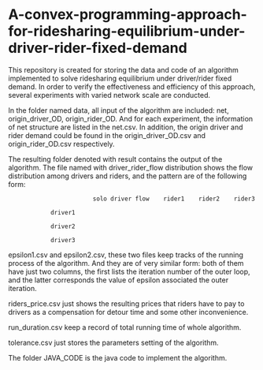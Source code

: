 # A-convex-programming-approach-for-ridesharing-equilibrium-under-driver-rider-fixed-demand
This repository is created for storing the data and code of an algorithm implemented to solve ridesharing equilibrium under driver/rider fixed demand. In order to verify the effectiveness and efficiency of this approach, several experiments with varied network scale are conducted. 

In the folder named data, all input of the algorithm are included: net, origin_driver_OD, origin_rider_OD. And for each experiment, the information of net structure are listed in the net.csv. In addition, the origin driver and rider demand could be found in the origin_driver_OD.csv and origin_rider_OD.csv respectively.

The resulting folder denoted with result contains the output of the algorithm. The file named with driver_rider_flow distribution shows the flow distribution among drivers and riders, and the pattern are of the following form:

                            solo driver flow    rider1    rider2    rider3
                            
                driver1
                
                driver2
                
                driver3
                

epsilon1.csv and epsilon2.csv, these two files keep tracks of the running process of the algorithm. And they are of very similar form: both of them have just two columns, the first lists the iteration number of the outer loop, and the latter corresponds the value of epsilon associated the outer iteration.

riders_price.csv just shows the resulting prices that riders have to pay to drivers as a compensation for detour time and some other inconvenience.

run_duration.csv keep a record of total running time of whole algorithm. 

tolerance.csv just stores the parameters setting of the algorithm.

The folder JAVA_CODE is the java code to implement the algorithm.
